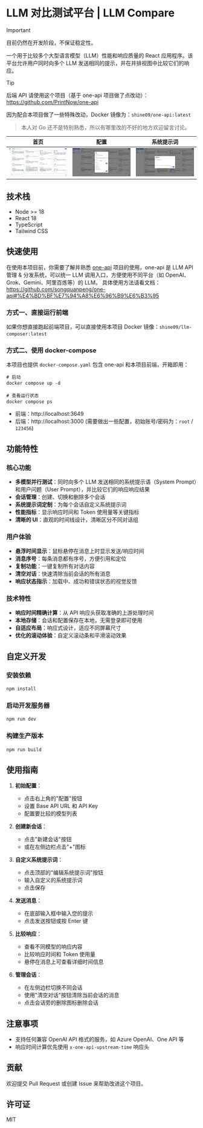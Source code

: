 # LLM 对比测试平台 | LLM Compare

> [!IMPORTANT]
> 目前仍然在开发阶段，不保证稳定性。

一个用于比较多个大型语言模型（LLM）性能和响应质量的 React 应用程序。该平台允许用户同时向多个 LLM 发送相同的提示，并在并排视图中比较它们的响应。

> [!TIP]
> 后端 API 请使用这个项目（基于 one-api 项目做了点改动）：https://github.com/PrintNow/one-api
>
> 因为配合本项目做了一些特殊改动，Docker 镜像为：`shine09/one-api:latest`
>
>> 本人对 Go 还不是特别熟悉，所以有哪里改的不好的地方欢迎留言讨论。

| 首页                              | 配置                                  | 系统提示词                                     |
|---------------------------------|-------------------------------------|-------------------------------------------|
| ![首页截图](./screenshots/home.png) | ![配置截图截图](./screenshots/config.png) | ![系统提示词截图](screenshots/system_prompt.png) |

## 技术栈

- Node >= 18
- React 18
- TypeScript
- Tailwind CSS

## 快速使用

在使用本项目前，你需要了解并熟悉 [one-api](https://github.com/songquanpeng/one-api) 项目的使用，one-api 是 LLM API 管理 &
分发系统，可以统一 LLM 调用入口，方便使用不同平台（如 OpenAI、Grok、Gemini、阿里百炼等）的 LLM。
具体使用方法请看文档：https://github.com/songquanpeng/one-api#%E4%BD%BF%E7%94%A8%E6%96%B9%E6%B3%95

### 方式一、直接运行前端

如果你想直接跑起前端项目，可以直接使用本项目 Docker 镜像：`shine09/llm-composer:latest`

### 方式二、使用 docker-compose

本项目也提供 `docker-compose.yaml` 包含 one-api 和本项目前端，开箱即用：

```shell
# 启动
docker compose up -d

# 查看运行状态
docker compose ps
```

* 前端：http://localhost:3649
* 后端：http://localhost:3000  (需要做出一些配置，初始账号/密码为：`root` / `123456`)

## 功能特性

### 核心功能

- **多模型并行测试**：同时向多个 LLM 发送相同的系统提示语（System Prompt）和用户问题（User Prompt），并比较它们的响应响应结果
- **会话管理**：创建、切换和删除多个会话
- **系统提示词定制**：为每个会话自定义系统提示词
- **性能指标**：显示响应时间和 Token 使用量等关键指标
- **清晰的 UI**：直观的时间线设计，清晰区分不同对话组

### 用户体验

- **悬浮时间显示**：鼠标悬停在消息上时显示发送/响应时间
- **消息序号**：每条消息都有序号，方便引用和定位
- **复制功能**：一键复制所有对话内容
- **清空对话**：快速清除当前会话的所有消息
- **响应状态指示**：加载中、成功和错误状态的视觉反馈

### 技术特性

- **响应时间精确计算**：从 API 响应头获取准确的上游处理时间
- **本地存储**：会话和配置保存在本地，无需登录即可使用
- **自适应布局**：响应式设计，适应不同屏幕尺寸
- **优化的滚动体验**：自定义滚动条和平滑滚动效果

## 自定义开发

### 安装依赖

```bash
npm install
```

### 启动开发服务器

```bash
npm run dev
```

### 构建生产版本

```bash
npm run build
```

## 使用指南

1. **初始配置**：
    - 点击右上角的"配置"按钮
    - 设置 Base API URL 和 API Key
    - 配置要比较的模型列表

2. **创建新会话**：
    - 点击"新建会话"按钮
    - 或在左侧边栏点击"+"图标

3. **自定义系统提示词**：
    - 点击顶部的"编辑系统提示词"按钮
    - 输入自定义的系统提示词
    - 点击保存

4. **发送消息**：
    - 在底部输入框中输入您的提示
    - 点击发送按钮或按 Enter 键

5. **比较响应**：
    - 查看不同模型的响应内容
    - 比较响应时间和 Token 使用量
    - 悬停在消息上可查看详细时间信息

6. **管理会话**：
    - 在左侧边栏切换不同会话
    - 使用"清空对话"按钮清除当前会话的消息
    - 点击会话旁的删除图标删除会话

## 注意事项

- 支持任何兼容 OpenAI API 格式的服务，如 Azure OpenAI、One API 等
- 响应时间计算优先使用 `x-one-api-upstream-time` 响应头

## 贡献

欢迎提交 Pull Request 或创建 Issue 来帮助改进这个项目。

## 许可证

MIT
